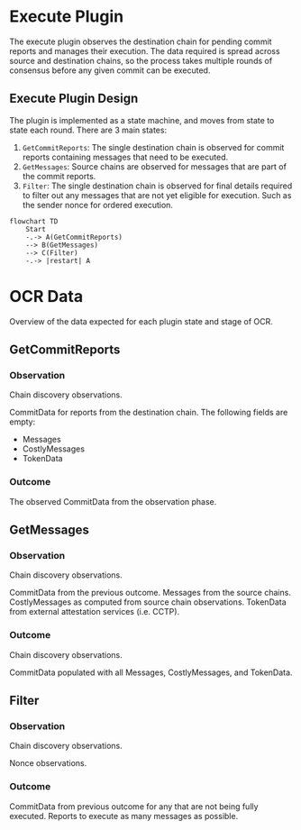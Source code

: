 # Execute Plugin

The execute plugin observes the destination chain for pending commit reports
and manages their execution. The data required is spread across source and
destination chains, so the process takes multiple rounds of consensus before
any given commit can be executed.

## Execute Plugin Design

The plugin is implemented as a state machine, and moves from state to state
each round. There are 3 main states:
1. `GetCommitReports`: The single destination chain is observed for commit
   reports containing messages that need to be executed.
2. `GetMessages`: Source chains are observed for messages that are part of the
    commit reports.
3. `Filter`: The single destination chain is observed for final details
   required to filter out any messages that are not yet eligible for execution.
   Such as the sender nonce for ordered execution.

```mermaid
flowchart TD
    Start
    -.-> A(GetCommitReports)
    --> B(GetMessages)
    --> C(Filter)
    -.-> |restart| A
```

# OCR Data

Overview of the data expected for each plugin state and stage of OCR.

## GetCommitReports
### Observation

Chain discovery observations.

CommitData for reports from the destination chain. The following fields
are empty:
* Messages
* CostlyMessages
* TokenData

### Outcome

The observed CommitData from the observation phase.

## GetMessages
### Observation

Chain discovery observations.

CommitData from the previous outcome.
Messages from the source chains.
CostlyMessages as computed from source chain observations.
TokenData from external attestation services (i.e. CCTP).

### Outcome

Chain discovery observations.

CommitData populated with all Messages, CostlyMessages, and TokenData.

## Filter
### Observation

Chain discovery observations.

Nonce observations.

### Outcome

CommitData from previous outcome for any that are not being fully executed.
Reports to execute as many messages as possible.